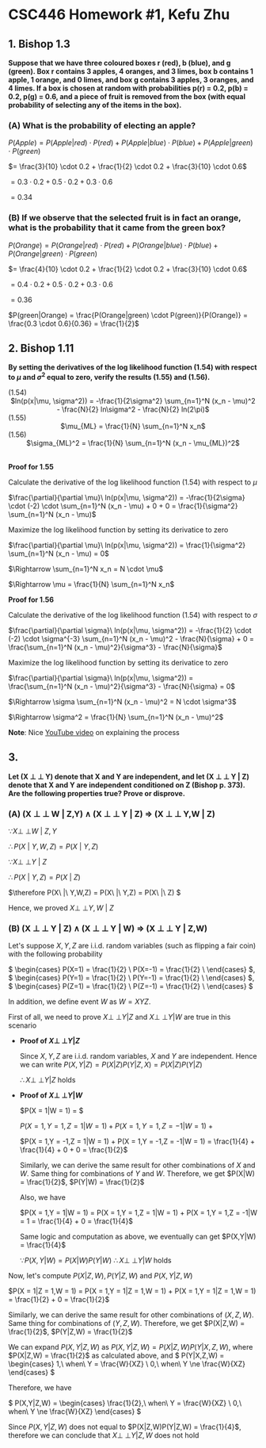 # CSC446 Homework #1, Kefu Zhu

## 1. Bishop 1.3

**Suppose that we have three coloured boxes r (red), b (blue), and g (green).Box r contains 3 apples, 4 oranges, and 3 limes, box b contains 1 apple, 1 orange, and 0 limes, and box g contains 3 apples, 3 oranges, and 4 limes. If a box is chosen at random with probabilities p(r) = 0.2, p(b) = 0.2, p(g) = 0.6, and a piece of fruit is removed from the box (with equal probability of selecting any of the items in the box).**

### (A) What is the probability of electing an apple?

$P(Apple) = P(Apple|red) \cdot P(red) + P(Apple|blue) \cdot P(blue) + P(Apple|green) \cdot P(green)$

$= \frac{3}{10} \cdot 0.2 + \frac{1}{2} \cdot 0.2 + \frac{3}{10} \cdot 0.6$

$= 0.3 \cdot 0.2 + 0.5 \cdot 0.2 + 0.3 \cdot 0.6$

$= 0.34$

### (B) If we observe that the selected fruit is in fact an orange, what is the probability that it came from the green box?

$P(Orange) = P(Orange|red) \cdot P(red) + P(Orange|blue) \cdot P(blue) + P(Orange|green) \cdot P(green)$

$= \frac{4}{10} \cdot 0.2 + \frac{1}{2} \cdot 0.2 + \frac{3}{10} \cdot 0.6$

$= 0.4 \cdot 0.2 + 0.5 \cdot 0.2 + 0.3 \cdot 0.6$

$= 0.36$

$P(green|Orange) = \frac{P(Orange|green) \cdot P(green)}{P(Orange)} = \frac{0.3 \cdot 0.6}{0.36} = \frac{1}{2}$

## 2. Bishop 1.11

**By setting the derivatives of the log likelihood function (1.54) with respect to $\mu$ and $\sigma^2$ equal to zero, verify the results (1.55) and (1.56).**

<center>
<div align='left'>(1.54)</div>
$ln(p(x|\mu, \sigma^2)) = -\frac{1}{2\sigma^2} \sum_{n=1}^N (x_n - \mu)^2 - \frac{N}{2} ln\sigma^2 - \frac{N}{2} ln(2\pi)$
</center>

<center>
<div align='left'>(1.55)</div>
$\mu_{ML} = \frac{1}{N} \sum_{n=1}^N x_n$
</center>

<center>
<div align='left'>(1.56)</div>
$\sigma_{ML}^2 = \frac{1}{N} \sum_{n=1}^N (x_n - \mu_{ML})^2$
</center>

<br>

**Proof for 1.55**

Calculate the derivative of the log likelihood function (1.54) with respect to $\mu$

$\frac{\partial}{\partial \mu}\ ln(p(x|\mu, \sigma^2)) = -\frac{1}{2\sigma} \cdot (-2) \cdot \sum_{n=1}^N (x_n - \mu) + 0 + 0 = \frac{1}{\sigma^2} \sum_{n=1}^N (x_n - \mu)$

Maximize the log likelihood function by setting its derivatice to zero

$\frac{\partial}{\partial \mu}\ ln(p(x|\mu, \sigma^2)) = \frac{1}{\sigma^2} \sum_{n=1}^N (x_n - \mu) = 0$

$\Rightarrow \sum_{n=1}^N x_n = N \cdot \mu$

$\Rightarrow \mu = \frac{1}{N} \sum_{n=1}^N x_n$

**Proof for 1.56**

Calculate the derivative of the log likelihood function (1.54) with respect to $\sigma$

$\frac{\partial}{\partial \sigma}\ ln(p(x|\mu, \sigma^2)) = -\frac{1}{2} \cdot (-2) \cdot \sigma^{-3} \sum_{n=1}^N (x_n - \mu)^2 - \frac{N}{\sigma} + 0 = \frac{\sum_{n=1}^N (x_n - \mu)^2}{\sigma^3} - \frac{N}{\sigma}$

Maximize the log likelihood function by setting its derivatice to zero

$\frac{\partial}{\partial \sigma}\ ln(p(x|\mu, \sigma^2)) = \frac{\sum_{n=1}^N (x_n - \mu)^2}{\sigma^3} - \frac{N}{\sigma} = 0$

$\Rightarrow \sigma \sum_{n=1}^N (x_n - \mu)^2 = N \cdot \sigma^3$

$\Rightarrow \sigma^2 = \frac{1}{N} \sum_{n=1}^N (x_n - \mu)^2$

**Note**: Nice [YouTube video](https://www.youtube.com/watch?v=Dn6b9fCIUpM) on explaining the process

## 3.

**Let (X ${\perp\!\!\!\perp}$ Y) denote that X and Y are independent, and let (X ${\perp\!\!\!\perp}$ Y | Z) denote that X and Y are independent conditioned on Z (Bishop p. 373). Are the following properties true? Prove or disprove.**

### (A) (X ${\perp\!\!\!\perp}$ W | Z,Y) $\wedge$ (X ${\perp\!\!\!\perp}$ Y | Z) $\Rightarrow$ (X ${\perp\!\!\!\perp}$ Y,W | Z)

$\because X {\perp\!\!\!\perp} W\ |\ Z,Y$

$\therefore P(X\ |\ Y,W,Z) = P(X\ |\ Y,Z)$

$\because X {\perp\!\!\!\perp} Y\ |\ Z$

$\therefore P(X\ |\ Y,Z) = P(X\ |\ Z)$

$\therefore P(X\ |\ Y,W,Z) = P(X\ |\ Y,Z) = P(X\ |\ Z) $

Hence, we proved $X {\perp\!\!\!\perp} Y,W\ |\ Z$

### (B) (X ${\perp\!\!\!\perp}$ Y | Z) $\wedge$ (X ${\perp\!\!\!\perp}$ Y | W) $\Rightarrow$ (X ${\perp\!\!\!\perp}$ Y | Z,W)

Let's suppose $X,Y,Z$ are i.i.d. random variables (such as flipping a fair coin) with the following probability

$
\begin{cases}
P(X=1) = \frac{1}{2} \\
P(X=-1) = \frac{1}{2} \\
\end{cases}
$, $
\begin{cases}
P(Y=1) = \frac{1}{2} \\
P(Y=-1) = \frac{1}{2} \\
\end{cases}
$, $
\begin{cases}
P(Z=1) = \frac{1}{2} \\
P(Z=-1) = \frac{1}{2} \\
\end{cases}
$

In addition, we define event $W$ as $W = XYZ$.

First of all, we need to prove $X {\perp\!\!\!\perp} Y | Z$ and $X {\perp\!\!\!\perp} Y | W$ are true in this scenario

- **Proof of $X {\perp\!\!\!\perp} Y | Z$**
	
	Since $X,Y,Z$ are i.i.d. random variables, $X$ and $Y$ are independent. Hence we can write $P(X,Y|Z) = P(X|Z)P(Y|Z,X) = P(X|Z)P(Y|Z)$
	
	$\therefore X {\perp\!\!\!\perp} Y | Z$ holds
	
- **Proof of $X {\perp\!\!\!\perp} Y | W$**

	$P(X = 1|W = 1) = $
	
	$P(X = 1,Y = 1,Z = 1|W = 1) + P(X = 1,Y = 1,Z = -1|W=1)\ +$
	
	$P(X = 1,Y = -1,Z = 1|W = 1) + P(X = 1,Y = -1,Z = -1|W = 1) = \frac{1}{4} + \frac{1}{4} + 0 + 0 = \frac{1}{2}$
	
	Similarly, we can derive the same result for other combinations of $X$ and $W$. Same thing for combinations of $Y$ and $W$. Therefore, we get $P(X|W) = \frac{1}{2}$, $P(Y|W) = \frac{1}{2}$
	
	Also, we have 
	
	$P(X = 1,Y = 1|W = 1) = P(X = 1,Y = 1,Z = 1|W = 1) + P(X = 1,Y = 1,Z = -1|W = 1 = \frac{1}{4} + 0 = \frac{1}{4}$
	
	Same logic and computation as above, we eventually can get $P(X,Y|W) = \frac{1}{4}$
	
	$\because P(X,Y|W) = P(X|W)P(Y|W)\ \therefore X {\perp\!\!\!\perp} Y | W$ holds
	
Now, let's compute $P(X|Z,W), P(Y|Z,W)$ and $P(X,Y|Z,W)$

$P(X = 1|Z = 1,W = 1) = P(X = 1,Y = 1|Z = 1,W = 1) + P(X = 1,Y = 1|Z = 1,W = 1) = \frac{1}{2} + 0 = \frac{1}{2}$

Similarly, we can derive the same result for other combinations of $(X,Z,W)$. Same thing for combinations of $(Y,Z,W)$. Therefore, we get $P(X|Z,W) = \frac{1}{2}$, $P(Y|Z,W) = \frac{1}{2}$

We can expand $P(X,Y|Z,W)$ as $P(X,Y|Z,W) = P(X|Z,W)P(Y|X,Z,W)$, where $P(X|Z,W) = \frac{1}{2}$ as calculated above, and 
$
P(Y|X,Z,W) =
\begin{cases}
1,\ when\ Y = \frac{W}{XZ} \\
0,\ when\ Y \ne \frac{W}{XZ} 
\end{cases}
$

Therefore, we have 

$
P(X,Y|Z,W) =
\begin{cases}
\frac{1}{2},\ when\ Y = \frac{W}{XZ} \\
0,\ when\ Y \ne \frac{W}{XZ} 
\end{cases}
$

Since $P(X,Y|Z,W)$ does not equal to $P(X|Z,W)P(Y|Z,W) = \frac{1}{4}$, therefore we can conclude that $X {\perp\!\!\!\perp} Y | Z,W$ does not hold